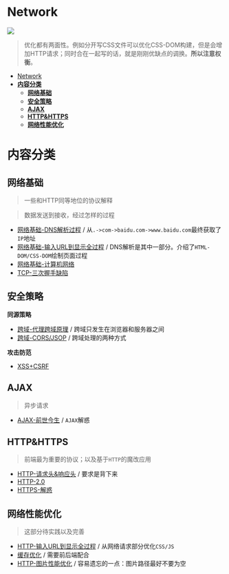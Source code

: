 # Network

<img src="https://img.shields.io/badge/goodbye-network-FF7139?logo=Mozilla Firefox&style=for-the-badge" />

> 优化都有两面性。例如分开写CSS文件可以优化CSS-DOM构建，但是会增加HTTP请求；同时合在一起写的话，就是刚刚优缺点的调换。**所以注意权衡**。

- [Network](#network)
- [**内容分类**](#%e5%86%85%e5%ae%b9%e5%88%86%e7%b1%bb)
  - [**网络基础**](#%e7%bd%91%e7%bb%9c%e5%9f%ba%e7%a1%80)
  - [**安全策略**](#%e5%ae%89%e5%85%a8%e7%ad%96%e7%95%a5)
  - [**AJAX**](#ajax)
  - [**HTTP&HTTPS**](#httphttps)
  - [**网络性能优化**](#%e7%bd%91%e7%bb%9c%e6%80%a7%e8%83%bd%e4%bc%98%e5%8c%96)

# **内容分类**

## **网络基础**

> 一些和HTTP同等地位的协议解释

> 数据发送到接收，经过怎样的过程

* [网络基础-DNS解析过程](/Network/DNS-原理解析.md) / 从`.->com->baidu.com->www.baidu.com`最终获取了`IP`地址
* [网络基础-输入URL到显示全过程](/Network/HTTP-输入url到显示页面以及请求优化.md) / DNS解析是其中一部分。介绍了`HTML-DOM/CSS-DOM`绘制页面过程
* [网络基础-计算机网络](/Network/计算机网络.md)
* [TCP-三次握手缺陷](/Network/TCP-三次握手缺陷.md)

## **安全策略**

**同源策略**

* [跨域-代理跨域原理](/) / 跨域只发生在浏览器和服务器之间
* [跨域-CORS/JSOP](https://github.com/JiangWeixian/JS-Tips/blob/master/docs/%E7%BD%91%E7%BB%9C%E5%9F%BA%E7%A1%80/%E8%B7%A8%E5%9F%9F%E5%A4%84%E7%90%86.md) / 跨域处理的两种方式

**攻击防范**

* [XSS+CSRF](https://github.com/JiangWeixian/JS-Tips/blob/master/docs/%E7%BD%91%E7%BB%9C%E5%9F%BA%E7%A1%80/xss%2Bcsrf.md)

## **AJAX**
> 异步请求

* [AJAX-前世今生](https://github.com/JiangWeixian/JS-Tips/blob/master/docs/%E7%BD%91%E7%BB%9C%E5%9F%BA%E7%A1%80/AJAX-%E5%89%8D%E4%B8%96%E4%BB%8A%E7%94%9F%E8%A7%A3%E6%83%91.md) / `AJAX`解惑

## **HTTP&HTTPS**

> 前端最为重要的协议；以及基于`HTTP`的魔改应用

* [HTTP-请求头&响应头](https://github.com/JiangWeixian/JS-Tips/blob/master/docs/%E7%BD%91%E7%BB%9C%E5%9F%BA%E7%A1%80/HTTP-request%26response-headers.md) / 要求是背下来
* [HTTP-2.0](https://github.com/JiangWeixian/JS-Tips/blob/master/docs/%E7%BD%91%E7%BB%9C%E5%9F%BA%E7%A1%80/HTTP-2.0.md)
* [HTTPS-解惑](https://github.com/JiangWeixian/JS-Tips/blob/master/docs/%E7%BD%91%E7%BB%9C%E5%9F%BA%E7%A1%80/HTTPS-%E8%A7%A3%E9%87%8A.md)

## **网络性能优化**

> 这部分待实践以及完善

* [HTTP-输入URL到显示全过程](https://github.com/JiangWeixian/JS-Tips/blob/master/docs/%E7%BD%91%E7%BB%9C%E5%9F%BA%E7%A1%80/HTTP-%E8%BE%93%E5%85%A5url%E5%88%B0%E6%98%BE%E7%A4%BA%E9%A1%B5%E9%9D%A2%E4%BB%A5%E5%8F%8A%E8%AF%B7%E6%B1%82%E4%BC%98%E5%8C%96.md) / 从网络请求部分优化`CSS/JS`
* [缓存优化](https://github.com/JiangWeixian/JS-Tips/blob/master/docs/%E7%BD%91%E7%BB%9C%E5%9F%BA%E7%A1%80/HTTP-%E7%BC%93%E5%AD%98%E6%80%A7%E8%83%BD%E4%BC%98%E5%8C%96.md) / 需要前后端配合
* [HTTP-图片性能优化](https://github.com/JiangWeixian/JS-Tips/blob/master/docs/%E7%BD%91%E7%BB%9C%E5%9F%BA%E7%A1%80/HTTP-%E5%9B%BE%E7%89%87%E6%80%A7%E8%83%BD%E4%BC%98%E5%8C%96.md) / 容易遗忘的一点：图片路径最好不要为空
